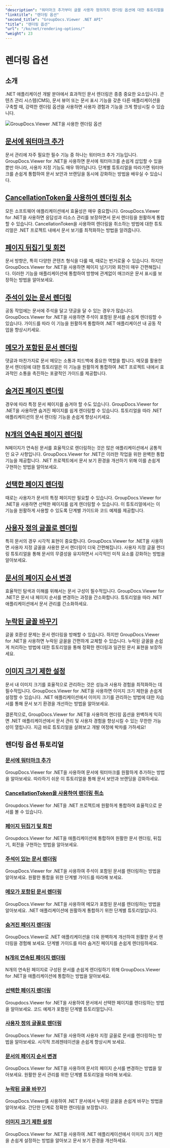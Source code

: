 ```yaml
---
"description": "워터마크 추가부터 글꼴 사용자 정의까지 렌더링 옵션에 대한 튜토리얼을 통해 GroupDocs.Viewer for .NET을 애플리케이션에 손쉽게 통합하세요."
"linktitle": "렌더링 옵션"
"second_title": "GroupDocs.Viewer .NET API"
"title": "렌더링 옵션"
"url": "/ko/net/rendering-options/"
"weight": 23
---
```


# 렌더링 옵션


## 소개

.NET 애플리케이션 개발 분야에서 효과적인 문서 렌더링은 종종 중요한 요소입니다. 콘텐츠 관리 시스템(CMS), 문서 뷰어 또는 문서 표시 기능을 갖춘 다른 애플리케이션을 구축할 때, 강력한 렌더링 옵션을 사용하면 사용자 경험과 기능을 크게 향상시킬 수 있습니다.

![GroupDocs.Viewer .NET을 사용한 렌더링 옵션](/viewer/rendering-options/image.png)

## [문서에 워터마크 추가](./add-watermark/)

문서 관리에 자주 필요한 필수 기능 중 하나는 워터마크 추가 기능입니다. GroupDocs.Viewer for .NET을 사용하면 문서에 워터마크를 손쉽게 삽입할 수 있을 뿐만 아니라, 사용자 지정 기능도 매우 뛰어납니다. 단계별 튜토리얼을 따라가면 워터마크를 손쉽게 통합하여 문서 보안과 브랜딩을 동시에 강화하는 방법을 배우실 수 있습니다.

## [CancellationToken을 사용하여 렌더링 취소](./cancel-render-cancellation-token/)

모든 소프트웨어 애플리케이션에서 효율성은 매우 중요합니다. GroupDocs.Viewer for .NET을 사용하면 응답성과 리소스 관리를 보장하면서 문서 렌더링을 원활하게 통합할 수 있습니다. CancellationToken을 사용하여 렌더링을 취소하는 방법에 대한 튜토리얼은 .NET 프로젝트 내에서 문서 보기를 최적화하는 방법을 알려줍니다.

## [페이지 뒤집기 및 회전](./flip-rotate-pages/)

문서 방향은, 특히 다양한 콘텐츠 형식을 다룰 때, 때로는 번거로울 수 있습니다. 하지만 GroupDocs.Viewer for .NET을 사용하면 페이지 넘기기와 회전이 매우 간편해집니다. 이러한 기능을 애플리케이션에 통합하여 방향에 관계없이 매끄러운 문서 표시를 보장하는 방법을 알아보세요.

## [주석이 있는 문서 렌더링](./render-document-comments/)

공동 작업에는 문서에 주석을 달고 댓글을 달 수 있는 경우가 많습니다. GroupDocs.Viewer for .NET을 사용하면 주석이 포함된 문서를 손쉽게 렌더링할 수 있습니다. 가이드를 따라 이 기능을 원활하게 통합하여 .NET 애플리케이션 내 공동 작업을 향상시키세요.

## [메모가 포함된 문서 렌더링](./render-document-notes/)

댓글과 마찬가지로 문서 메모는 소통과 피드백에 중요한 역할을 합니다. 메모를 활용한 문서 렌더링에 대한 튜토리얼은 이 기능을 원활하게 통합하여 .NET 프로젝트 내에서 효과적인 소통을 촉진하는 포괄적인 가이드를 제공합니다.

## [숨겨진 페이지 렌더링](./render-hidden-pages/)

경우에 따라 특정 문서 페이지를 숨겨야 할 수도 있습니다. GroupDocs.Viewer for .NET을 사용하면 숨겨진 페이지를 쉽게 렌더링할 수 있습니다. 튜토리얼을 따라 .NET 애플리케이션의 문서 렌더링 기능을 손쉽게 향상시키세요.

## [N개의 연속된 페이지 렌더링](./render-n-consecutive-pages/)

N페이지가 연속된 문서를 효율적으로 렌더링하는 것은 많은 애플리케이션에서 공통적인 요구 사항입니다. GroupDocs.Viewer for .NET은 이러한 작업을 위한 완벽한 통합 기능을 제공합니다. .NET 프로젝트에서 문서 보기 환경을 개선하기 위해 이를 손쉽게 구현하는 방법을 알아보세요.

## [선택한 페이지 렌더링](./render-selected-pages/)

때로는 사용자가 문서의 특정 페이지만 필요할 수 있습니다. GroupDocs.Viewer for .NET을 사용하면 선택한 페이지를 쉽게 렌더링할 수 있습니다. 이 튜토리얼에서는 이 기능을 원활하게 사용할 수 있도록 단계별 가이드와 코드 예제를 제공합니다.

## [사용자 정의 글꼴로 렌더링](./render-custom-fonts/)

특히 문서의 경우 시각적 표현이 중요합니다. GroupDocs.Viewer for .NET을 사용하면 사용자 지정 글꼴을 사용한 문서 렌더링이 더욱 간편해집니다. 사용자 지정 글꼴 렌더링 튜토리얼을 통해 문서의 무결성을 유지하면서 시각적인 미적 요소를 강화하는 방법을 알아보세요.

## [문서의 페이지 순서 변경](./reorder-pages/)

효율적인 탐색과 이해를 위해서는 문서 구성이 필수적입니다. GroupDocs.Viewer for .NET은 문서 내 페이지 순서를 변경하는 과정을 간소화합니다. 튜토리얼을 따라 .NET 애플리케이션에서 문서 관리를 간소화하세요.

## [누락된 글꼴 바꾸기](./replace-missing-font/)

글꼴 호환성 문제는 문서 렌더링을 방해할 수 있습니다. 하지만 GroupDocs.Viewer for .NET을 사용하면 누락된 글꼴을 간편하게 교체할 수 있습니다. 누락된 글꼴을 손쉽게 처리하는 방법에 대한 튜토리얼을 통해 정확한 렌더링과 일관된 문서 표현을 보장하세요.

## [이미지 크기 제한 설정](./set-image-size-limits/)

문서 내 이미지 크기를 효율적으로 관리하는 것은 성능과 사용자 경험을 최적화하는 데 필수적입니다. GroupDocs.Viewer for .NET을 사용하면 이미지 크기 제한을 손쉽게 설정할 수 있습니다. .NET 애플리케이션에서 이미지 크기를 관리하는 방법에 대한 자습서를 통해 문서 보기 환경을 개선하는 방법을 알아보세요.

결론적으로, GroupDocs.Viewer for .NET을 사용하여 렌더링 옵션을 완벽하게 익히면 .NET 애플리케이션에서 문서 관리 및 사용자 경험을 향상시킬 수 있는 무한한 가능성이 열립니다. 지금 바로 튜토리얼을 살펴보고 개발 여정에 박차를 가하세요!
## 렌더링 옵션 튜토리얼
### [문서에 워터마크 추가](./add-watermark/)
GroupDocs.Viewer for .NET을 사용하여 문서에 워터마크를 원활하게 추가하는 방법을 알아보세요. 따라하기 쉬운 이 튜토리얼을 통해 문서 보안과 브랜딩을 강화하세요.
### [CancellationToken을 사용하여 렌더링 취소](./cancel-render-cancellation-token/)
Groupdocs.Viewer for .NET을 .NET 프로젝트에 원활하게 통합하여 효율적으로 문서를 볼 수 있습니다.
### [페이지 뒤집기 및 회전](./flip-rotate-pages/)
Groupdocs.Viewer for .NET을 애플리케이션에 통합하여 원활한 문서 렌더링, 뒤집기, 회전을 구현하는 방법을 알아보세요.
### [주석이 있는 문서 렌더링](./render-document-comments/)
GroupDocs.Viewer for .NET을 사용하여 주석이 포함된 문서를 렌더링하는 방법을 알아보세요. 원활한 통합을 위한 단계별 가이드를 따라해 보세요.
### [메모가 포함된 문서 렌더링](./render-document-notes/)
GroupDocs.Viewer for .NET을 사용하여 메모가 포함된 문서를 렌더링하는 방법을 알아보세요. .NET 애플리케이션에 원활하게 통합하기 위한 단계별 튜토리얼입니다.
### [숨겨진 페이지 렌더링](./render-hidden-pages/)
GroupDocs.Viewer로 .NET 애플리케이션을 더욱 완벽하게 개선하여 원활한 문서 렌더링을 경험해 보세요. 단계별 가이드를 따라 숨겨진 페이지를 손쉽게 렌더링하세요.
### [N개의 연속된 페이지 렌더링](./render-n-consecutive-pages/)
N개의 연속된 페이지로 구성된 문서를 손쉽게 렌더링하기 위해 GroupDocs.Viewer for .NET을 애플리케이션에 통합하는 방법을 알아보세요.
### [선택한 페이지 렌더링](./render-selected-pages/)
Groupdocs.Viewer for .NET을 사용하여 문서에서 선택한 페이지를 렌더링하는 방법을 알아보세요. 코드 예제가 포함된 단계별 튜토리얼입니다.
### [사용자 정의 글꼴로 렌더링](./render-custom-fonts/)
GroupDocs.Viewer for .NET을 사용하여 사용자 지정 글꼴로 문서를 렌더링하는 방법을 알아보세요. 시각적 프레젠테이션을 손쉽게 향상시켜 보세요.
### [문서의 페이지 순서 변경](./reorder-pages/)
GroupDocs.Viewer for .NET을 사용하여 문서의 페이지 순서를 변경하는 방법을 알아보세요. 원활한 문서 관리를 위한 단계별 튜토리얼을 따라해 보세요.
### [누락된 글꼴 바꾸기](./replace-missing-font/)
GroupDocs.Viewer를 사용하여 .NET 문서에서 누락된 글꼴을 손쉽게 바꾸는 방법을 알아보세요. 간단한 단계로 정확한 렌더링을 보장합니다.
### [이미지 크기 제한 설정](./set-image-size-limits/)
GroupDocs.Viewer for .NET을 사용하여 .NET 애플리케이션에서 이미지 크기 제한을 손쉽게 설정하는 방법을 알아보고 문서 보기 환경을 개선하세요.